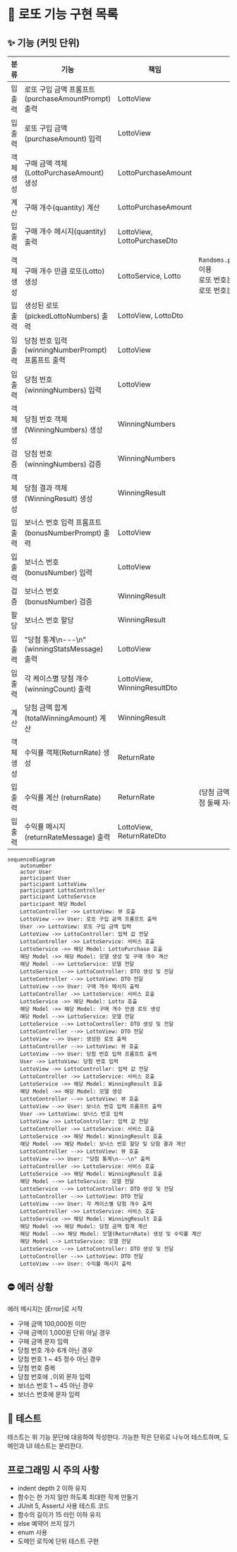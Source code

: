# 🎰 로또 기능 구현 목록

## ✨ 기능 (커밋 단위)

|  분류   | 기능                                    | 책임                        | 비고                                                                         |
|:-----:|---------------------------------------|---------------------------|----------------------------------------------------------------------------|
|  입출력  | 로또 구입 금액 프롬프트(purchaseAmountPrompt) 출력 | LottoView                 |                                                                            |
|  입출력  | 로또 구입 금액(purchaseAmount) 입력           | LottoView                 |                                                                            |
| 객체 생성 | 구매 금액 객체 (LottoPurchaseAmount) 생성     | LottoPurchaseAmount       |                                                                            |
|  계산   | 구매 개수(quantity) 계산                    | LottoPurchaseAmount       |                                                                            | 
|  입출력  | 구매 개수 메시지(quantity) 출력                | LottoView, LottoPurchaseDto |                                                                            |
| 객체 생성 | 구매 개수 만큼 로또(Lotto) 생성                 | LottoService, Lotto       | `Randoms.pickUniqueNumbersInRange()` 이용 <br/> 로또 번호는 중복 없음<br/>로또 번호는 오름차순 |
|  입출력  | 생성된 로또(pickedLottoNumbers) 출력         | LottoView, LottoDto       |                                                                            |
|  입출력  | 당첨 번호 입력(winningNumberPrompt) 프롬프트 출력 | LottoView                 |                                                                            |
|  입출력  | 당첨 번호(winningNumbers) 입력              | LottoView                 |                                                                            |
| 객체 생성 | 당첨 번호 객체(WinningNumbers) 생성           | WinningNumbers            |                                                                            |
|  검증   | 당첨 번호(winningNumbers) 검증              | WinningNumbers            |                                                                            |
| 객체 생성 | 당첨 결과 객체(WinningResult) 생성            | WinningResult             |                                                                            |
|  입출력  | 보너스 번호 입력 프롬프트(bonusNumberPrompt) 출력  | LottoView                 |                                                                            | 
|  입출력  | 보너스 번호(bonusNumber) 입력                | LottoView                 |                                                                            |
|  검증   | 보너스 번호(bonusNumber) 검증                | WinningResult             |                                                                            | |
|  할당   | 보너스 번호 할당                             | WinningResult             |                                                                            |             
|  입출력  | "당첨 통계\n---\n"(winningStatsMessage) 출력 | LottoView                 |                                                                            |
|  입출력  | 각 케이스별 당첨 개수(winningCount) 출력         | LottoView, WinningResultDto |                                                                            |
|  계산   | 당첨 금액 합계(totalWinningAmount) 계산       | WinningResult             |                                                                            |
| 객체 생성 | 수익률 객체(ReturnRate) 생성                 | ReturnRate                |                                                                            |
|  입출력  | 수익률 계산 (returnRate)                   | ReturnRate                | (당첨 금액 / 구입 금액) * 100 계산(소수점 둘째 자리에서 반올림)                                  |
|  입출력  | 수익률 메시지(returnRateMessage) 출력         | LottoView, ReturnRateDto  |                                                                            |

```mermaid
sequenceDiagram
    autonumber
    actor User
    participant User
    participant LottoView
    participant LottoController
    participant LottoService
    participant 해당 Model
    LottoController ->> LottoView: 뷰 호출
    LottoView -->> User: 로또 구입 금액 프롬프트 출력
    User ->> LottoView: 로또 구입 금액 입력
    LottoView ->> LottoController: 입력 값 전달
    LottoController ->> LottoService: 서비스 호출
    LottoService ->> 해당 Model: LottoPurchase 호출
    해당 Model ->> 해당 Model: 모델 생성 및 구매 개수 계산
    해당 Model -->> LottoService: 모델 전달
    LottoService -->> LottoController: DTO 생성 및 전달
    LottoController -->> LottoView: DTO 전달
    LottoView -->> User: 구매 개수 메시지 출력
    LottoController ->> LottoService: 서비스 호출
    LottoService ->> 해당 Model: Lotto 호출
    해당 Model ->> 해당 Model: 구매 개수 만큼 로또 생성
    해당 Model -->> LottoService: 모델 전달
    LottoService -->> LottoController: DTO 생성 및 전달
    LottoController -->> LottoView: DTO 전달
    LottoView -->> User: 생성된 로또 출력
    LottoController -->> LottoView: 뷰 호출
    LottoView -->> User: 당첨 번호 입력 프롬프트 출력
    User ->> LottoView: 당첨 번호 입력
    LottoView ->> LottoController: 입력 값 전달
    LottoController ->> LottoService: 서비스 호출
    LottoService ->> 해당 Model: WinningResult 호출
    해당 Model ->> 해당 Model: 모델 생성
    LottoController -->> LottoView: 뷰 호출
    LottoView -->> User: 보너스 번호 입력 프롬프트 출력
    User ->> LottoView: 보너스 번호 입력
    LottoView ->> LottoController: 입력 값 전달
    LottoController ->> LottoService: 서비스 호출
    LottoService ->> 해당 Model: WinningResult 호출
    해당 Model ->> 해당 Model: 보너스 번호 할당 및 당첨 결과 계산
    LottoController -->> LottoView: 뷰 호출
    LottoView -->> User: "당첨 통계\n---\n" 출력
    LottoController ->> LottoService: 서비스 호출
    LottoService ->> 해당 Model: WinningResult 호출
    해당 Model -->> LottoService: 모델 전달
    LottoService -->> LottoController: DTO 생성 및 전달
    LottoController -->> LottoView: DTO 전달
    LottoView -->> User: 각 케이스별 당첨 개수 출력
    LottoController ->> LottoService: 서비스 호출
    LottoService ->> 해당 Model: WinningResult 호출
    해당 Model ->> 해당 Model: 당첨 금액 합계 계산
    해당 Model -->> 해당 Model: 모델(ReturnRate) 생성 및 수익률 계산
    해당 Model --> LottoService: 모델 전달
    LottoService -->> LottoController: DTO 생성 및 전달
    LottoController -->> LottoView: DTO 전달
    LottoView -->> User: 수익률 메시지 출력
```

## ⛔️ 에러 상황

에러 메시지는 \[Error\]로 시작

* 구매 금액 100,000원 미만
* 구매 금액이 1,000원 단위 아닐 경우
* 구매 금액 문자 입력
* 당첨 번호 개수 6개 아닌 경우
* 당첨 번호 1 ~ 45 정수 아닌 경우
* 당첨 번호 중복
* 당첨 번호에 `,`이외 문자 입력
* 보너스 번호 1 ~ 45 아닌 경우
* 보너스 번호에 문자 입력

## 🧪 테스트

테스트는 위 기능 문단에 대응하여 작성한다. 가능한 작은 단위로 나누어 테스트하며, 도메인과 UI 테스트는 분리한다.

## 프로그래밍 시 주의 사항

* indent depth 2 이하 유지
* 함수는 한 가지 일만 하도록 최대한 작게 만들기
* JUnit 5, AssertJ 사용 테스트 코드
* 함수의 길이가 15 라인 이하 유지
* else 예약어 쓰지 않기
* enum 사용
* 도메인 로직에 단위 테스트 구현
